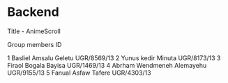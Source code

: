 # Backend
Title - AnimeScroll 

   Group members                             ID

1 Basliel Amsalu Geletu                  UGR/8569/13
2 Yunus kedir Minuta                     UGR/8173/13
3 Firaol Bogala Bayisa                   UGR/1469/13
4 Abrham Wendmeneh Alemayehu             UGR/9155/13
5 Fanual Asfaw Tafere                    UGR/4303/13
